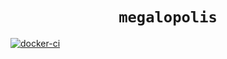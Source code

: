<h1 align="center"><code>megalopolis</code></h1>

[![docker-ci](https://github.com/hckops/megalopolis/actions/workflows/docker-ci.yml/badge.svg)](https://github.com/hckops/megalopolis/actions/workflows/docker-ci.yml)
